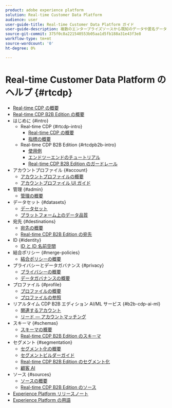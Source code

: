```yaml
---
product: adobe experience platform
solution: Real-time Customer Data Platform
audience: user
user-guide-title: Real-time Customer Data Platform ガイド
user-guide-description: 複数のエンタープライズソースから既知のデータや匿名データをまとめて顧客プロファイルを作成、それらのプロファイルからオーディエンスセグメントを作成し、それらのセグメントをサードパーティの宛先に活用します。
source-git-commit: 375f0c8a221540553b05aa1d5fb188a31e43f3e8
workflow-type: tm+mt
source-wordcount: '0'
ht-degree: 0%

---
```



# Real-time Customer Data Platform のヘルプ {#rtcdp}

* [Real-time CDP の概要](overview.md)
* [Real-time CDP B2B Edition の概要](b2b-overview.md)
* はじめに {#intro}
   * Real-time CDP {#rtcdp-intro}
      * [Real-time CDP の概要](get-started.md)
      * [指標の概要](home-page-dashboards.md)
   * Real-time CDP B2B Edition {#rtcdpb2b-intro}
      * [使用例](./b2b-use-case.md)
      * [エンドツーエンドのチュートリアル](./b2b-tutorial.md)
      * [Real-time CDP B2B Edition のガードレール](b2b-guardrails.md)
* アカウントプロファイル {#account}
   * [アカウントプロファイルの概要](accounts/account-profile-overview.md)
   * [アカウントプロファイル UI ガイド](accounts/account-profile-ui-guide.md)
* 管理 {#admin}
   * [管理の概要](administration/admin-overview.md)
* データセット {#datasets}
   * [データセット](datasets/dataset.md)
   * [プラットフォーム上のデータ品質](datasets/data-quality.md)
* 宛先 {#destinations}
   * [宛先の概要](destinations/overview.md)
   * [Real-time CDP B2B Edition の宛先](destinations/b2b.md)
* ID {#identity}
   * [ID と ID 名前空間](profile/identities-overview.md)
* 結合ポリシー {#merge-policies}
   * [結合ポリシーの概要](profile/merge-policies.md)
* プライバシーとデータガバナンス {#privacy}
   * [プライバシーの概要](privacy/privacy-overview.md)
   * [データガバナンスの概要](privacy/data-governance-overview.md)
* プロファイル {#profile}
   * [プロファイルの概要](profile/profile-overview.md)
   * [プロファイルの参照](profile/profile-browse.md)
* リアルタイム CDP B2B エディション AI/ML サービス {#b2b-cdp-ai-ml}
   * [関連するアカウント](b2b-ai-ml-services/related-accounts.md)
   * [リード — アカウントマッチング](b2b-ai-ml-services/lead-to-account-matching.md)
* スキーマ {#schemas}
   * [スキーマの概要](schemas/overview.md)
   * [Real-time CDP B2B Edition のスキーマ](schemas/b2b.md)
* セグメント {#segmentation}
   * [セグメント化の概要](segmentation/segmentation-overview.md)
   * [セグメントビルダーガイド](segmentation/segment-builder-guide.md)
   * [Real-time CDP B2B Edition のセグメント化](segmentation/b2b.md)
   * [顧客 AI](segmentation/customer-ai.md)
* ソース {#sources}
   * [ソースの概要](sources/sources-overview.md)
   * [Real-time CDP B2B Edition のソース](sources/b2b.md)
* [Experience Platform リリースノート](https://docs.adobe.com/content/help/ja-JP/experience-platform/release-notes/latest.html)
* [Experience Platform の用語](https://docs.adobe.com/content/help/ja-JP/experience-platform/landing/glossary.html)
